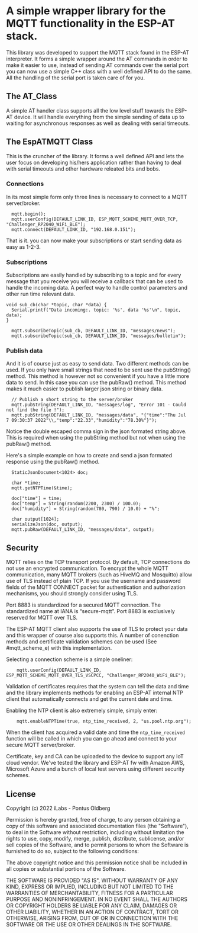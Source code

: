 # A simple wrapper library for the MQTT functionality in the ESP-AT stack.

This library was developed to support the MQTT stack found in the ESP-AT interpreter. It forms a simple wrapper around the AT commands in order to make it easier to use, instead of sending AT commands over the serial port you can now use a simple C++ class with a well defined API to do the same. All the handling of the serial port is taken care of for you.

## The AT_Class

A simple AT handler class supports all the low level stuff towards the ESP-AT device. It will handle everything from the simple sending of data up to waiting for asynchronous responses as well as dealing with serial timeouts.

## The EspATMQTT Class

This is the cruncher of the library. It forms a well defined API and lets the user focus on developing his/hers application rather than having to deal with serial timeouts and other hardware releated bits and bobs.

### Connections

In its most simple form only three lines is necessary to connect to a MQTT server/broker.

```
  mqtt.begin();
  mqtt.userConfig(DEFAULT_LINK_ID, ESP_MQTT_SCHEME_MQTT_OVER_TCP, "Challenger_RP2040_WiFi_BLE");
  mqtt.connect(DEFAULT_LINK_ID, "192.168.0.151");
```

That is it. you can now make your subscriptions or start sending data as easy as 1-2-3.

### Subscriptions

Subscriptions are easily handled by subscribing to a topic and for every message that you receive you will receive a callback that can be used to handle the incoming data. A perfect way to handle control parameters and other run time relevant data.

```
void sub_cb(char *topic, char *data) {
  Serial.printf("Data incoming:. topic: '%s', data '%s'\n", topic, data);
}

  mqtt.subscribeTopic(sub_cb, DEFAULT_LINK_ID, "messages/news");
  mqtt.subscribeTopic(sub_cb, DEFAULT_LINK_ID, "messages/bulletin");
```

### Publish data

And it is of course just as easy to send data. Two different methods can be used. If you only have small strings that need to be sent use the pubString() method. This method is however not so convenient if you have a little more data to send. In this case you can use the pubRaw() method. This method makes it much easier to publish larger json string or binary data.

```
  // Publish a short string to the server/broker
  mqtt.pubString(DEFAULT_LINK_ID, "messages/log", "Error 101 - Could not find the file !");
  mqtt.pubString(DEFAULT_LINK_ID, "messages/data", "{"time":"Thu Jul  7 09:30:37 2022"\\,"temp":"22.33","humidity":"78.30%"}");
```

Notice the double escaped comma sign in the json formated string above. This is required when using the pubString method but not when using the pubRaw() method.

Here's a simple example on how to create and send a json formated response using the pubRaw() method.

```
  StaticJsonDocument<1024> doc;

  char *time;
  mqtt.getNTPTime(&time);

  doc["time"] = time;
  doc["temp"] = String(random(2200, 2300) / 100.0);
  doc["humidity"] = String(random(780, 790) / 10.0) + "%";

  char output[1024];
  serializeJson(doc, output);
  mqtt.pubRaw(DEFAULT_LINK_ID, "messages/data", output);
```

## Security

MQTT relies on the TCP transport protocol. By default, TCP connections do not use an encrypted communication. To encrypt the whole MQTT communication, many MQTT brokers (such as HiveMQ and Mosquitto) allow use of TLS instead of plain TCP. If you use the username and password fields of the MQTT CONNECT packet for authentication and authorization mechanisms, you should strongly consider using TLS.

Port 8883 is standardized for a secured MQTT connection. The standardized name at IANA is “secure-mqtt”. Port 8883 is exclusively reserved for MQTT over TLS.

The ESP-AT MQTT client also supports the use of TLS to protect your data and this wrapper of course also supports this. A number of conenction methods and certificate validation schemes can be used (See #mqtt_scheme_e) with this implementation.

Selecting a connection scheme is a simple oneliner:
```
    mqtt.userConfig(DEFAULT_LINK_ID, ESP_MQTT_SCHEME_MQTT_OVER_TLS_VSCPCC, "Challenger_RP2040_WiFi_BLE");
```

Validation of certificates requires that the system can tell the data and time and the library implements methods for enabling an ESP-AT internal NTP client that automatically connects and get the current date and time.


Enabling the NTP client is also extremely simple, simply enter:
```
    mqtt.enableNTPTime(true, ntp_time_received, 2, "us.pool.ntp.org");
```
When the client has acquired a valid date and time the ```ntp_time_received``` function will be called in which you can go ahead and connect to your secure MQTT server/broker.

Certificate, key and CA can be uploaded to the device to support any IoT cloud vendor. We've tested the library and ESP-AT fw with Amazon AWS, Microsoft Azure and a bunch of local test servers using different security schemes.

## License

  Copyright (c) 2022 iLabs - Pontus Oldberg

  Permission is hereby granted, free of charge, to any person obtaining a copy
  of this software and associated documentation files (the "Software"), to deal
  in the Software without restriction, including without limitation the rights
  to use, copy, modify, merge, publish, distribute, sublicense, and/or sell
  copies of the Software, and to permit persons to whom the Software is
  furnished to do so, subject to the following conditions:

  The above copyright notice and this permission notice shall be included in all
  copies or substantial portions of the Software.

  THE SOFTWARE IS PROVIDED "AS IS", WITHOUT WARRANTY OF ANY KIND, EXPRESS OR
  IMPLIED, INCLUDING BUT NOT LIMITED TO THE WARRANTIES OF MERCHANTABILITY,
  FITNESS FOR A PARTICULAR PURPOSE AND NONINFRINGEMENT. IN NO EVENT SHALL THE
  AUTHORS OR COPYRIGHT HOLDERS BE LIABLE FOR ANY CLAIM, DAMAGES OR OTHER
  LIABILITY, WHETHER IN AN ACTION OF CONTRACT, TORT OR OTHERWISE, ARISING FROM,
  OUT OF OR IN CONNECTION WITH THE SOFTWARE OR THE USE OR OTHER DEALINGS IN THE
  SOFTWARE.
